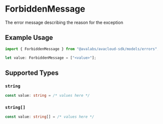 # ForbiddenMessage

The error message describing the reason for the exception

## Example Usage

```typescript
import { ForbiddenMessage } from "@avalabs/avacloud-sdk/models/errors";

let value: ForbiddenMessage = ["<value>"];
```

## Supported Types

### `string`

```typescript
const value: string = /* values here */
```

### `string[]`

```typescript
const value: string[] = /* values here */
```

